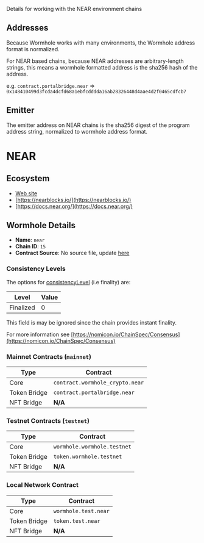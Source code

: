 Details for working with the NEAR environment chains

## Addresses

Because Wormhole works with many environments, the Wormhole address format is normalized.

For NEAR based chains, because NEAR addresses are arbitrary-length strings, this means a wormhole formatted address is the sha256 hash of the address.

e.g. `contract.portalbridge.near` => `0x148410499d3fcda4dcfd68a1ebfcdddda16ab28326448d4aae4d2f0465cdfcb7`

## Emitter 

The emitter address on NEAR chains is the sha256 digest of the program address string, normalized to wormhole address format.


<!--NEAR_CHAIN_DETAILS-->

# NEAR

## Ecosystem

- [Web site](https://near.org/)
- [https://nearblocks.io/](https://nearblocks.io/)
- [https://docs.near.org/](https://docs.near.org/)

## Wormhole Details

- **Name**: `near`
- **Chain ID**: `15`
- **Contract Source**: No source file, update [here](https://github.com/wormhole-foundation/docs.wormhole.com/blob/main/scripts/src/chains/near.json)

### Consistency Levels

The options for [consistencyLevel](../../components/core-contracts.md#consistencylevel) (i.e finality) are:

|Level|Value|
|-----|-----|
|Finalized|0|

This field is may be ignored since the chain provides instant finality.


For more information see [https://nomicon.io/ChainSpec/Consensus](https://nomicon.io/ChainSpec/Consensus)


### Mainnet Contracts (<code>mainnet</code>)

|Type|Contract|
|----|--------|
|Core|`contract.wormhole_crypto.near`|
|Token Bridge|`contract.portalbridge.near`|
|NFT Bridge|**N/A**|

### Testnet Contracts (<code>testnet</code>)

|Type|Contract|
|----|--------|
|Core|`wormhole.wormhole.testnet`|
|Token Bridge|`token.wormhole.testnet`|
|NFT Bridge|**N/A**|

### Local Network Contract

|Type|Contract|
|----|--------|
|Core|`wormhole.test.near`|
|Token Bridge|`token.test.near`|
|NFT Bridge|**N/A**|
  

<!--NEAR_CHAIN_DETAILS-->
